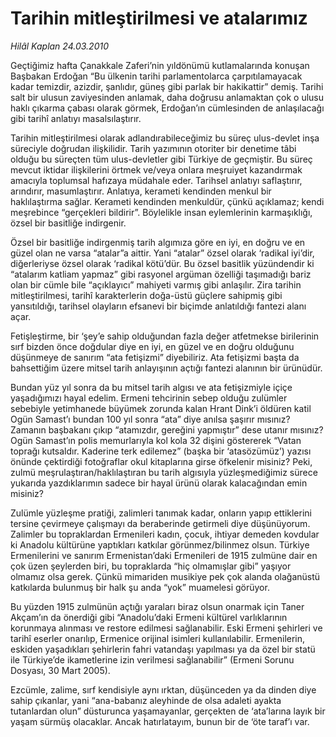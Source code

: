 # Tarihin mitleştirilmesi ve atalarımız

*Hilâl Kaplan 24.03.2010*

<div class="yazi"><p>Geçtiğimiz hafta Çanakkale Zaferi’nin yıldönümü kutlamalarında konuşan Başbakan Erdoğan “Bu ülkenin tarihi parlamentolarca çarpıtılamayacak kadar temizdir, azizdir, şanlıdır, güneş gibi parlak bir hakikattir” demiş. Tarihi salt bir ulusun zaviyesinden anlamak, daha doğrusu anlamaktan çok o ulusu haklı çıkarma çabası olarak görmek, Erdoğan’ın cümlesinden de anlaşılacağı gibi tarihî anlatıyı masalsılaştırır. </p>
<p>Tarihin mitleştirilmesi olarak adlandırabileceğimiz bu süreç ulus-devlet inşa süreciyle doğrudan ilişkilidir. Tarih yazımının otoriter bir denetime tâbi olduğu bu süreçten tüm ulus-devletler gibi Türkiye de geçmiştir. Bu süreç mevcut iktidar ilişkilerini örtmek ve/veya onlara meşruiyet kazandırmak amacıyla toplumsal hafızaya müdahale eder. Tarihsel anlatıyı saflaştırır, arındırır, masumlaştırır. Anlatıya, kerameti kendinden menkul bir haklılaştırma sağlar. Kerameti kendinden menkuldür, çünkü açıklamaz; kendi meşrebince “gerçekleri bildirir”. Böylelikle insan eylemlerinin karmaşıklığı, özsel bir basitliğe indirgenir. </p>
<p>Özsel bir basitliğe indirgenmiş tarih algımıza göre en iyi, en doğru ve en güzel olan ne varsa “atalar”a aittir. Yani “atalar” özsel olarak ‘radikal iyi’dir, diğerleriyse özsel olarak ‘radikal kötü’dür. Bu özsel basitlik yüzündendir ki “atalarım katliam yapmaz” gibi rasyonel argüman özelliği taşımadığı bariz olan bir cümle bile “açıklayıcı” mahiyeti varmış gibi anlaşılır. Zira tarihin mitleştirilmesi, tarihî karakterlerin doğa-üstü güçlere sahipmiş gibi yansıtıldığı, tarihsel olayların efsanevi bir biçimde anlatıldığı fantezi alanı açar.</p>
<p>Fetişleştirme, bir ‘şey’e sahip olduğundan fazla değer atfetmekse birilerinin sırf bizden önce doğdular diye en iyi, en güzel ve en doğru olduğunu düşünmeye de sanırım “ata fetişizmi” diyebiliriz. Ata fetişizmi başta da bahsettiğim üzere mitsel tarih anlayışının açtığı fantezi alanının bir ürünüdür. </p>
<p>Bundan yüz yıl sonra da bu mitsel tarih algısı ve ata fetişizmiyle içiçe yaşadığımızı hayal edelim. Ermeni tehcirinin sebep olduğu zulümler sebebiyle yetimhanede büyümek zorunda kalan Hrant Dink’i öldüren katil Ogün Samast’ı bundan 100 yıl sonra “ata” diye anılsa şaşırır mısınız? Zamanın başbakanı çıkıp “atamızdır, gereğini yapmıştır” dese utanır mısınız? Ogün Samast’ın polis memurlarıyla kol kola 32 dişini göstererek “Vatan toprağı kutsaldır. Kaderine terk edilemez” (başka bir ‘atasözümüz’) yazısı önünde çektirdiği fotoğraflar okul kitaplarına girse öfkelenir misiniz? Peki, zulmü meşrulaştıran/haklılaştıran bu tarih algısıyla yüzleşmediğimiz sürece yukarıda yazdıklarımın sadece bir hayal ürünü olarak kalacağından emin misiniz? </p>
<p>Zulümle yüzleşme pratiği, zalimleri tanımak kadar, onların yapıp ettiklerini tersine çevirmeye çalışmayı da beraberinde getirmeli diye düşünüyorum. Zalimler bu topraklardan Ermenileri kadın, çocuk, ihtiyar demeden kovdular ki Anadolu kültürüne yaptıkları katkılar görünmez/bilinmez olsun. Türkiye Ermenilerini ve sanırım Ermenistan’daki Ermenileri de 1915 zulmüne dair en çok üzen şeylerden biri, bu topraklarda “hiç olmamışlar gibi” yaşıyor olmamız olsa gerek. Çünkü mimariden musikiye pek çok alanda olağanüstü katkılarda bulunmuş bir halk şu anda “yok” muamelesi görüyor. </p>
<p>Bu yüzden 1915 zulmünün açtığı yaraları biraz olsun onarmak için Taner Akçam’ın da önerdiği gibi “Anadolu’daki Ermeni kültürel varlıklarının korunmaya alınması ve restore edilmesi sağlanabilir. Eski Ermeni şehirleri ve tarihî eserler onarılıp, Ermenice orijinal isimleri kullanılabilir. Ermenilerin, eskiden yaşadıkları şehirlerin fahri vatandaşı yapılması ya da özel bir statü ile Türkiye’de ikametlerine izin verilmesi sağlanabilir” (Ermeni Sorunu Dosyası, 30 Mart 2005).</p>
<p>Ezcümle, zalime, sırf kendisiyle aynı ırktan, düşünceden ya da dinden diye sahip çıkanlar, yani “ana-babanız aleyhinde de olsa adaleti ayakta tutanlardan olun” düsturunca yaşamayanlar, gerçekten de ‘ata’larına layık bir yaşam sürmüş olacaklar. Ancak hatırlatayım, bunun bir de ‘öte taraf’ı var.</p></div>
